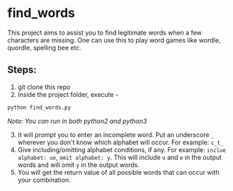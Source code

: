 # find_words
This project aims to assist you to find legitimate words when a few characters are missing.
One can use this to play word games like wordle, quordle, spelling bee etc.

## Steps:
1. git clone this repo
2. Inside the project folder, execute -
```bash
python find_words.py
```
_Note: You can run in both python2 and python3_

3. It will prompt you to enter an incomplete word. Put an underscore `_` wherever you don't know which alphabet will occur. For example: `c_t_`
4. Give including/omitting alphabet conditions, if any. For example: `inclue alphabet: ue`, `omit alphabet: y`. This will include `u` and `e` in the output words and will omit `y` in the output words.
5. You will get the return value of all possible words that can occur with your combination.